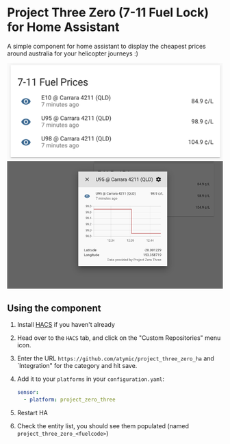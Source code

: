 # Project Three Zero (7-11 Fuel Lock) for Home Assistant

A simple component for home assistant to display the cheapest prices around australia for your helicopter journeys :)

<p align="center">
    <img src="./img/1.png">
    <img src="./img/2.png">
</p>

## Using the component

1) Install [HACS](https://hacs.xyz/docs/installation/manual) if you haven't already
2) Head over to the `HACS` tab, and click on the "Custom Repositories" menu icon.
3) Enter the URL `https://github.com/atymic/project_three_zero_ha` and `Integration" for the category and hit save.
4) Add it to your `platforms` in your `configuration.yaml`:
    ```yaml
    sensor:
      - platform: project_zero_three
    ```

4) Restart HA
4) Check the entity list, you should see them populated (named `project_three_zero_<fuelcode>`)